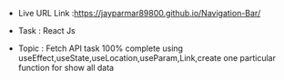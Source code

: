 - Live URL Link :https://jayparmar89800.github.io/Navigation-Bar/

 * Task : React Js 

 - Topic : Fetch API task 100% complete using useEffect,useState,useLocation,useParam,Link,create one particular function for show all data  
 